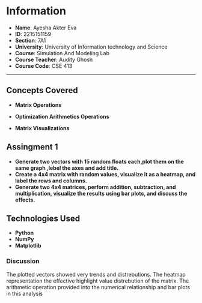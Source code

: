 

# Information

- **Name**: Ayesha Akter Eva
- **ID**: 2215151159
- **Section**: 7A1  
- **University**:  University of Information technology and Science  
- **Course**: Simulation And Modeling Lab
- **Course Teacher**: Audity Ghosh
- **Course Code**: CSE 413



---


## Concepts Covered

- **Matrix Operations** 
- **Optimization Arithmetics Operations**

- **Matrix Visualizations**

 ## Assingment 1
- **Generate two vectors with 15 random floats each,plot them on the same graph ,lebel the axes and add title.**
- **Create a 4x4 matrix with random values, visualize it as a heatmap, and label the rows and columns.**
- **Generate two 4x4 matrices, perform addition, subtraction, and multiplication, visualize the results using bar plots, and discuss the effects.**


## Technologies Used

- **Python** 
- **NumPy**
- **Matplotlib**

### Discussion

The plotted vectors showed very trends and distrebutions.
The heatmap representation the effective highlight value distrebution of the matrix.
The arithmetic operation provided into the numerical relationship and bar plots in this analysis



